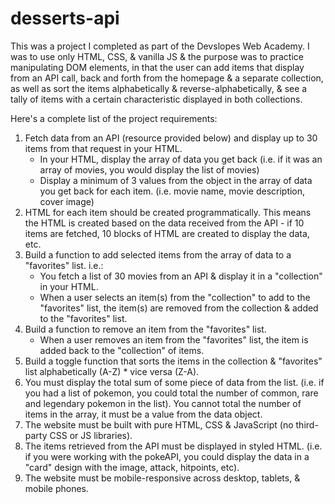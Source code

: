 ﻿# desserts-api
This was a project I completed as part of the Devslopes Web Academy. I was to use only HTML, CSS, & vanilla JS & the purpose was to practice manipulating DOM elements, in that the user can add items that display from an API call, back and forth from the homepage & a separate collection, as well as sort the items alphabetically & reverse-alphabetically, & see a tally of items with a certain characteristic displayed in both collections.

Here's a complete list of the project requirements:
1. Fetch data from an API (resource provided below) and display up to 30 items from that request in your HTML.
    * In your HTML, display the array of data you get back (i.e. if it was an array of movies, you would display the list of movies)
    * Display a minimum of 3 values from the object in the array of data you get back for each item. (i.e. movie name, movie description, cover image)
2. HTML for each item should be created programmatically. This means the HTML is created based on the data received from the API - if 10 items are fetched, 10 blocks of HTML are created to display the data, etc.
3. Build a function to add selected items from the array of data to a "favorites" list. i.e.:
    * You fetch a list of 30 movies from an API & display it in a "collection" in your HTML.
    * When a user selects an item(s) from the "collection" to add to the "favorites" list, the item(s) are removed from the collection & added to the "favorites" list.
4. Build a function to remove an item from the "favorites" list.
    * When a user removes an item from the "favorites" list, the item is added back to the "collection" of items.
5. Build a toggle function that sorts the items in the collection & "favorites" list alphabetically (A-Z) * vice versa (Z-A).
6. You must display the total sum of some piece of data from the list. (i.e. if you had a list of pokemon, you could total the number of common, rare and legendary pokemon in the list). You cannot total the number of items in the array, it must be a value from the data object.
7. The website must be built with pure HTML, CSS & JavaScript (no third-party CSS or JS libraries).
8. The items retrieved from the API must be displayed in styled HTML. (i.e. if you were working with the pokeAPI, you could display the data in a "card" design with the image, attack, hitpoints, etc).
9. The website must be mobile-responsive across desktop, tablets, & mobile phones.
